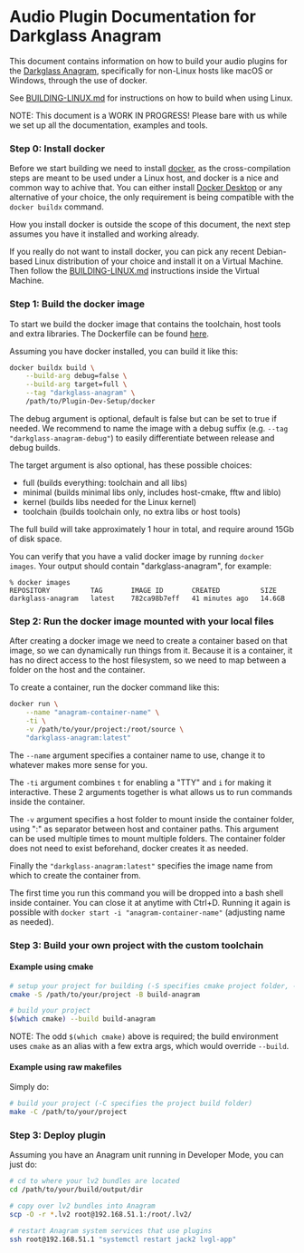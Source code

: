# Audio Plugin Documentation for Darkglass Anagram

This document contains information on how to build your audio plugins for the [Darkglass Anagram](https://www.darkglass.com/products/anagram/),
specifically for non-Linux hosts like macOS or Windows, through the use of docker.

See [BUILDING-LINUX.md](BUILDING-LINUX.md) for instructions on how to build when using Linux.

NOTE: This document is a WORK IN PROGRESS! Please bare with us while we set up all the documentation, examples and tools.

### Step 0: Install docker

Before we start building we need to install [docker](https://www.docker.com/), as the cross-compilation steps are meant to be used under a Linux host, and docker is a nice and common way to achive that.
You can either install [Docker Desktop](https://www.docker.com/products/docker-desktop/) or any alternative of your choice, the only requirement is being compatible with the `docker buildx` command.

How you install docker is outside the scope of this document, the next step assumes you have it installed and working already.

If you really do not want to install docker, you can pick any recent Debian-based Linux distribution of your choice and install it on a Virtual Machine. Then follow the [BUILDING-LINUX.md](BUILDING-LINUX.md) instructions inside the Virtual Machine.

### Step 1: Build the docker image

To start we build the docker image that contains the toolchain, host tools and extra libraries.
The Dockerfile can be found [here](docker/Dockerfile).

Assuming you have docker installed, you can build it like this:

```sh
docker buildx build \
    --build-arg debug=false \
    --build-arg target=full \
    --tag "darkglass-anagram" \
    /path/to/Plugin-Dev-Setup/docker
```

The debug argument is optional, default is false but can be set to true if needed.
We recommend to name the image with a debug suffix (e.g. `--tag "darkglass-anagram-debug"`) to easily differentiate between release and debug builds.

The target argument is also optional, has these possible choices:
 - full (builds everything: toolchain and all libs)
 - minimal (builds minimal libs only, includes host-cmake, fftw and liblo)
 - kernel (builds libs needed for the Linux kernel)
 - toolchain (builds toolchain only, no extra libs or host tools)

The full build will take approximately 1 hour in total, and require around 15Gb of disk space.

You can verify that you have a valid docker image by running `docker images`. Your output should contain "darkglass-anagram", for example:

```
% docker images
REPOSITORY          TAG       IMAGE ID       CREATED          SIZE
darkglass-anagram   latest    782ca98b7eff   41 minutes ago   14.6GB
```

### Step 2: Run the docker image mounted with your local files

After creating a docker image we need to create a container based on that image, so we can dynamically run things from it.
Because it is a container, it has no direct access to the host filesystem, so we need to map between a folder on the host and the container.

To create a container, run the docker command like this:

```sh
docker run \
    --name "anagram-container-name" \
    -ti \
    -v /path/to/your/project:/root/source \
    "darkglass-anagram:latest"
```

The `--name` argument specifies a container name to use, change it to whatever makes more sense for you.

The `-ti` argument combines `t` for enabling a "TTY" and `i` for making it interactive.
These 2 arguments together is what allows us to run commands inside the container.

The `-v` argument specifies a host folder to mount inside the container folder, using ":" as separator between host and container paths.
This argument can be used multiple times to mount multiple folders.
The container folder does not need to exist beforehand, docker creates it as needed.

Finally the `"darkglass-anagram:latest"` specifies the image name from which to create the container from.

The first time you run this command you will be dropped into a bash shell inside container.
You can close it at anytime with Ctrl+D.
Running it again is possible with `docker start -i "anagram-container-name"` (adjusting name as needed).

### Step 3: Build your own project with the custom toolchain

#### Example using cmake

```sh
# setup your project for building (-S specifies cmake project folder, -B specifies build output folder)
cmake -S /path/to/your/project -B build-anagram

# build your project
$(which cmake) --build build-anagram
```

NOTE: The odd `$(which cmake)` above is required; the build environment uses `cmake` as an alias with a few extra args, which would override `--build`.

#### Example using raw makefiles

Simply do:

```sh
# build your project (-C specifies the project build folder)
make -C /path/to/your/project
```

### Step 3: Deploy plugin

Assuming you have an Anagram unit running in Developer Mode, you can just do:

```sh
# cd to where your lv2 bundles are located
cd /path/to/your/build/output/dir

# copy over lv2 bundles into Anagram
scp -O -r *.lv2 root@192.168.51.1:/root/.lv2/

# restart Anagram system services that use plugins
ssh root@192.168.51.1 "systemctl restart jack2 lvgl-app"
```
